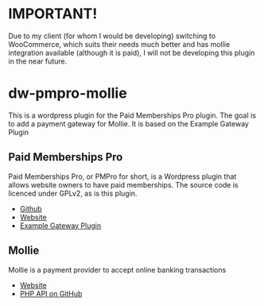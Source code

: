 # IMPORTANT!
Due to my client (for whom I would be developing) switching to WooCommerce, which suits their needs much better and has mollie integration available (although it is paid), I will not be developing this plugin in the near future.

# dw-pmpro-mollie

This is a wordpress plugin for the Paid Memberships Pro plugin.
The goal is to add a payment gateway for Mollie.
It is based on the Example Gateway Plugin

## Paid Memberships Pro
Paid Memberships Pro, or PMPro for short, is a Wordpress plugin that allows website owners to have paid memberships.
The source code is licenced under GPLv2, as is this plugin.

 - [Github](https://github.com/strangerstudios/paid-memberships-pro)
 - [Website](http://www.paidmembershipspro.com/)
 - [Example Gateway Plugin](https://github.com/strangerstudios/pmpro-example-gateway)

## Mollie
Mollie is a payment provider to accept online banking transactions

 - [Website](https://www.mollie.com/)
 - [PHP API on GitHub](https://github.com/mollie/mollie-api-php)
